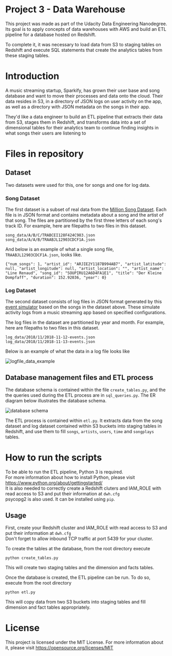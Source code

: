 # Project 3 - Data Warehouse

This project was made as part of the Udacity Data Engineering Nanodegree. \
Its goal is to apply concepts of data warehouses with AWS and build an ETL pipeline for a database hosted on Redshift.

To complete it, it was necessary to load data from S3 to staging tables on Redshift and execute SQL statements that create the analytics tables from these staging tables.

# Introduction

A music streaming startup, Sparkify, has grown their user base and song database and want to move their processes and data onto the cloud. Their data resides in S3, in a directory of JSON logs on user activity on the app, as well as a directory with JSON metadata on the songs in their app.

They'd like a data engineer to build an ETL pipeline that extracts their data from S3, stages them in Redshift, and transforms data into a set of dimensional tables for their analytics team to continue finding insights in what songs their users are listening to

# Files in repository

## Dataset

Two datasets were used for this, one for songs and one for log data.

### Song Dataset

The first dataset is a subset of real data from the [Million Song Dataset](https://labrosa.ee.columbia.edu/millionsong/). Each file is in JSON format and contains metadata about a song and the artist of that song. The files are partitioned by the first three letters of each song's track ID. For example, here are filepaths to two files in this dataset.

```
song_data/A/B/C/TRABCEI128F424C983.json
song_data/A/A/B/TRAABJL12903CDCF1A.json
```

And below is an example of what a single song file, `TRAABJL12903CDCF1A.json`, looks like.

```
{"num_songs": 1, "artist_id": "ARJIE2Y1187B994AB7", "artist_latitude": null, "artist_longitude": null, "artist_location": "", "artist_name": "Line Renaud", "song_id": "SOUPIRU12A6D4FA1E1", "title": "Der Kleine Dompfaff", "duration": 152.92036, "year": 0}
```

### Log Dataset

The second dataset consists of log files in JSON format generated by this [event simulator](https://github.com/Interana/eventsim) based on the songs in the dataset above. These simulate activity logs from a music streaming app based on specified configurations.

The log files in the dataset are partitioned by year and month. For example, here are filepaths to two files in this dataset.

```
log_data/2018/11/2018-11-12-events.json
log_data/2018/11/2018-11-13-events.json

```

Below is an example of what the data in a log file looks like

![logfile_data_example](https://video.udacity-data.com/topher/2019/February/5c6c3ce5_log-data/log-data.png)


## Database management files and ETL process

The database schema is contained within the file `create_tables.py`, and the the queries used during the ETL process are in `sql_queries.py`. The ER diagram below illustrates the database schema.

![database schema](https://udacity-reviews-uploads.s3.us-west-2.amazonaws.com/_attachments/339318/1586016120/Song_ERD.png)


The ETL process is contained within `etl.py`. It extracts data from the song dataset and log dataset contained within S3 buckets into staging tables in Redshift, and use them to fill `songs`, `artists`, `users`, `time` and `songplays` tables. 

# How to run the scripts

To be able to run the ETL pipeline, Python 3 is required. \
For more information about how to install Python, please visit https://www.python.org/about/gettingstarted/ \
It is also needed to correctly create a Redshift cluters and IAM_ROLE with read access to S3 and put their information at `dwh.cfg`\
psycopg2 is also used. It can be installed using `pip`.

## Usage

First, create your Redshift cluster and IAM_ROLE with read access to S3 and put their information at `dwh.cfg`\
Don't forget to allow inbound TCP traffic at port 5439 for your cluster. 

To create the tables at the database, from the root directory execute
```
python create_tables.py
```

This will create two staging tables and the dimension and facts tables.

Once the database is created, the ETL pipeline can be run. To do so, execute from the root directory

 ```
python etl.py
 ```
This will copy data from two S3 buckets into staging tables and fill dimension and fact tables appropriately. 


# License

This project is licensed under the MIT License. For more information about it, please visit https://opensource.org/licenses/MIT